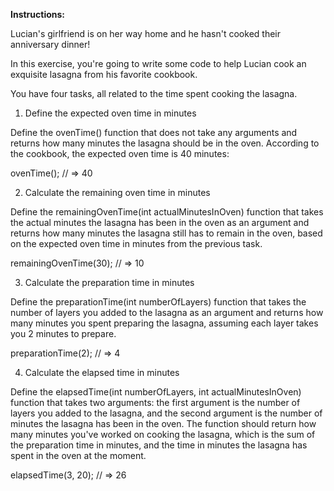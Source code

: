 **Instructions:**

Lucian's girlfriend is on her way home and he hasn't cooked their anniversary dinner!

In this exercise, you're going to write some code to help Lucian cook an exquisite lasagna from his favorite cookbook.

You have four tasks, all related to the time spent cooking the lasagna.

1. Define the expected oven time in minutes

Define the ovenTime() function that does not take any arguments and returns how many minutes the lasagna should be in the oven. According to the cookbook, the expected oven time is 40 minutes:

ovenTime();
// => 40

2. Calculate the remaining oven time in minutes
   
Define the remainingOvenTime(int actualMinutesInOven) function that takes the actual minutes the lasagna has been in the oven as an argument and returns how many minutes the lasagna still has to remain in the oven, based on the expected oven time in minutes from the previous task.

remainingOvenTime(30);
// => 10

3. Calculate the preparation time in minutes
   
Define the preparationTime(int numberOfLayers) function that takes the number of layers you added to the lasagna as an argument and returns how many minutes you spent preparing the lasagna, assuming each layer takes you 2 minutes to prepare.

preparationTime(2);
// => 4

4. Calculate the elapsed time in minutes
   
Define the elapsedTime(int numberOfLayers, int actualMinutesInOven) function that takes two arguments: the first argument is the number of layers you added to the lasagna, and the second argument is the number of minutes the lasagna has been in the oven. The function should return how many minutes you've worked on cooking the lasagna, which is the sum of the preparation time in minutes, and the time in minutes the lasagna has spent in the oven at the moment.

elapsedTime(3, 20);
// => 26
